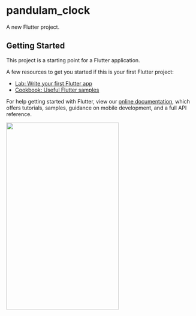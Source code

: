 # pandulam_clock

A new Flutter project.

## Getting Started

This project is a starting point for a Flutter application.

A few resources to get you started if this is your first Flutter project:

- [Lab: Write your first Flutter app](https://flutter.dev/docs/get-started/codelab)
- [Cookbook: Useful Flutter samples](https://flutter.dev/docs/cookbook)

For help getting started with Flutter, view our
[online documentation](https://flutter.dev/docs), which offers tutorials,
samples, guidance on mobile development, and a full API reference.

<img src="https://user-images.githubusercontent.com/73518920/132405723-0030a4f2-0a7a-4863-9be3-9cb55ebebe44.gif" height= "500" width ="300">


<!-- <video width="320" height="240" controls autoplay>
  <source src="https://user-images.githubusercontent.com/73518920/132402398-2d98732e-1f7d-40fd-9a01-24f469899f3b.mp4" type="video/mp4">

</video> -->

